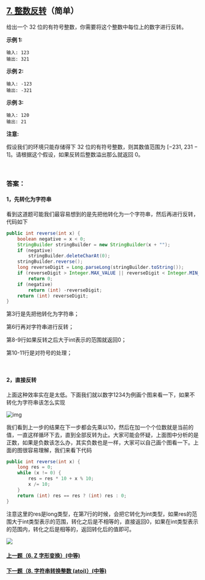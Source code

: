 ## [7. 整数反转](https://leetcode-cn.com/problems/reverse-integer/)（简单）

给出一个 32 位的有符号整数，你需要将这个整数中每位上的数字进行反转。

**示例 1:**

```
输入: 123
输出: 321
```

 **示例 2:**

```
输入: -123
输出: -321
```

**示例 3:**

```
输入: 120
输出: 21
```

**注意:**

假设我们的环境只能存储得下 32 位的有符号整数，则其数值范围为 [−231, 231 − 1]。请根据这个假设，如果反转后整数溢出那么就返回 0。

<br/>

### 答案：

#### 1，先转化为字符串

看到这道题可能我们最容易想到的是先把他转化为一个字符串，然后再进行反转，代码如下

```java
public int reverse(int x) {
    boolean negative = x < 0;
    StringBuilder stringBuilder = new StringBuilder(x + "");
    if (negative)
        stringBuilder.deleteCharAt(0);
    stringBuilder.reverse();
    long reverseDigit = Long.parseLong(stringBuilder.toString());
    if (reverseDigit > Integer.MAX_VALUE || reverseDigit < Integer.MIN_VALUE)
        return 0;
    if (negative)
        return (int) -reverseDigit;
    return (int) reverseDigit;
}
```

第3行是先把他转化为字符串；

第6行再对字符串进行反转；

第8-9行如果反转之后大于int表示的范围就返回0；

第10-11行是对符号的处理；

<br/>

#### 2，直接反转

上面这种效率实在是太低。下面我们就以数字1234为例画个图来看一下，如果不转化为字符串该怎么实现

![img](https://mmbiz.qpic.cn/mmbiz_png/PGmTibd8KQBFfgv6TKT7IoGmIscxUX4wsiavaKU2zugy8u9aKyuj13WiamAOLZTlEkc0FficZuGxP765YZFSqcjjzg/640?wx_fmt=png&tp=webp&wxfrom=5&wx_lazy=1&wx_co=1)

我们看到上一步的结果在下一步都会先乘以10，然后在加一个个位数就是当前的值，一直这样循环下去，直到全部反转为止。大家可能会怀疑，上面图中分析的是正数，如果是负数该怎么办，其实负数也是一样，大家可以自己画个图看一下。上面的图很容易理解，我们来看下代码

```java
public int reverse(int x) {
    long res = 0;
    while (x != 0) {
        res = res * 10 + x % 10;
        x /= 10;
    }
    return (int) res == res ? (int) res : 0;
}
```

注意这里的res是long类型，在第7行的时候，会把它转化为int类型，如果res的范围大于int类型表示的范围，转化之后是不相等的，直接返回0，如果在int类型表示的范围内，转化之后是相等的，返回转化后的值即可。





![](https://img-blog.csdnimg.cn/20200807155236311.png)

#### [上一题（6. Z 字形变换）(中等)](https://github.com/sdwwld/leetCode/blob/master/src/main/java/com/wld/java/leetcode/leetCode0006.md)

#### [下一题（8. 字符串转换整数 (atoi)）(中等)](https://github.com/sdwwld/leetCode/blob/master/src/main/java/com/wld/java/leetcode/leetCode0008.md)
